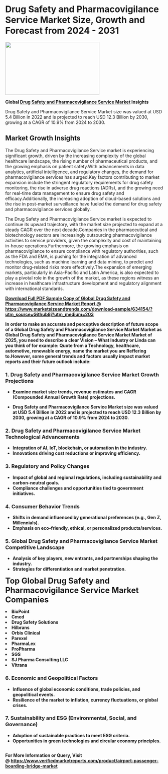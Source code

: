 <H1>Drug Safety and Pharmacovigilance Service Market Size, Growth and Forecast from 2024 - 2031</H1><img class="aligncenter size-medium wp-image-584254" src="https://thirdeyenews.in/wp-content/uploads/2024/09/Global-Market-Research-300x168.jpeg" alt="" width="300" height="168" /><p><strong>Global&nbsp;<a href="https://www.marketsizeandtrends.com/download-sample/634154/?utm_source=Github8j?utm_medium=203">Drug Safety and Pharmacovigilance Service Market</a> Insights</strong></p><p>Drug Safety and Pharmacovigilance Service Market size was valued at USD 5.4 Billion in 2022 and is projected to reach USD 12.3 Billion by 2030, growing at a CAGR of 10.9% from 2024 to 2030.</p><p><h2>Market Growth Insights</h2> <p>The Drug Safety and Pharmacovigilance Service market is experiencing significant growth, driven by the increasing complexity of the global healthcare landscape, the rising number of pharmaceutical products, and the growing emphasis on patient safety.With advancements in data analytics, artificial intelligence, and regulatory changes, the demand for pharmacovigilance services has surged.Key factors contributing to market expansion include the stringent regulatory requirements for drug safety monitoring, the rise in adverse drug reactions (ADRs), and the growing need for real-time data management to ensure drug safety and efficacy.Additionally, the increasing adoption of cloud-based solutions and the rise in post-market surveillance have fueled the demand for drug safety and pharmacovigilance services globally.</p> <p><strong><a href="#"></a></strong></p> <p>The Drug Safety and Pharmacovigilance Service market is expected to continue its upward trajectory, with the market size projected to expand at a steady CAGR over the next decade.Companies in the pharmaceutical and biotechnology sectors are increasingly outsourcing pharmacovigilance activities to service providers, given the complexity and cost of maintaining in-house operations.Furthermore, the growing emphasis on pharmacovigilance to ensure compliance with regulatory authorities, such as the FDA and EMA, is pushing for the integration of advanced technologies, such as machine learning and data mining, to predict and monitor drug-related risks more effectively.The expansion of emerging markets, particularly in Asia-Pacific and Latin America, is also expected to play a pivotal role in the growth of the market, as these regions witness an increase in healthcare infrastructure development and regulatory alignment with international standards.</p> <p><strong><a href="#"></p><p><span class=""><strong>Download Full PDF Sample Copy of Global Drug Safety and Pharmacovigilance Service Market Report</strong> @ <a href="https://www.marketsizeandtrends.com/download-sample/634154/?utm_source=Github8j?utm_medium=203" target="_blank">https://www.marketsizeandtrends.com/download-sample/634154/?utm_source=Github8j?utm_medium=203</a></span></p><p>In order to make an accurate and perceptive description of future scope of a Global&nbsp;Drug Safety and Pharmacovigilance Service Market Market as Global&nbsp;Drug Safety and Pharmacovigilance Service Market Market of 2025, you need to describe a clear Vision &ndash; What Industry or Linda can you think of for example: Quote from a Technology, healthcare, automotive, renewable energy, name the market you are Reffering to.However, some general trends and factors usually impact market reports and their future outlook include:</p><h3>1.&nbsp;<strong>Drug Safety and Pharmacovigilance Service Market Growth Projections</strong></h3><ul><li>Examine market size trends, revenue estimates and CAGR (Compounded Annual Growth Rate) projections.</li><li><p>Drug Safety and Pharmacovigilance Service Market size was valued at USD 5.4 Billion in 2022 and is projected to reach USD 12.3 Billion by 2030, growing at a CAGR of 10.9% from 2024 to 2030.</p></li></ul><h3>2.&nbsp;<strong>Drug Safety and Pharmacovigilance Service Market Technological Advancements</strong></h3><ul><li>Integration of AI, IoT, blockchain, or automation in the industry.</li><li>Innovations driving cost reductions or improving efficiency.</li></ul><h3>3.&nbsp;<strong>Regulatory and Policy Changes</strong></h3><ul><li>Impact of global and regional regulations, including sustainability and carbon-neutral goals.</li><li>Compliance challenges and opportunities tied to government initiatives.</li></ul><h3>4.&nbsp;<strong>Consumer Behavior Trends</strong></h3><ul><li>Shifts in demand influenced by generational preferences (e.g., Gen Z, Millennials).</li><li>Emphasis on eco-friendly, ethical, or personalized products/services.</li></ul><h3>5.&nbsp;<strong>Global Drug Safety and Pharmacovigilance Service Market Competitive Landscape</strong></h3><ul><li>Analysis of key players, new entrants, and partnerships shaping the industry.</li><li>Strategies for differentiation and market penetration.</li></ul><p data-pm-slice="1 1 []"><span style="color: inherit; font-family: inherit; font-size: 25px;">Top Global Drug Safety and Pharmacovigilance Service Market Companies</span></p><div class="" data-test-id=""><p><li>BioPoint</li><li> Cmed</li><li> Drug Safety Solutions</li><li> Hilbrans</li><li> Orbis Clinical</li><li> Parexel</li><li> PharmaLex</li><li> ProPharma</li><li> SGS</li><li> SJ Pharma Consulting LLC</li><li> Vitrana</li></p></div><h3>6.&nbsp;<strong>Economic and Geopolitical Factors</strong></h3><ul><li>Influence of global economic conditions, trade policies, and geopolitical events.</li><li>Resilience of the market to inflation, currency fluctuations, or global crises.</li></ul><h3>7.&nbsp;<strong>Sustainability and ESG (Environmental, Social, and Governance)</strong></h3><ul><li>Adoption of sustainable practices to meet ESG criteria.</li><li>Opportunities in green technologies and circular economy principles.</li></ul><h2><strong style="font-size: 14px;">For More Information or Query, Visit @&nbsp;</strong><a style="background-color: #ffffff; font-size: 14px;" href="https://www.marketsizeandtrends.com/report/drug-safety-and-pharmacovigilance-service-market/" target="_blank">https://www.verifiedmarketreports.com/product/airport-passenger-boarding-bridge-market</a></h2>
